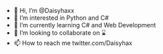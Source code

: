- 👋 Hi, I’m @Daisyhaxx
- 👀 I’m interested in Python and C#
- 🌱 I’m currently learning C# and Web Development
- 💞️ I’m looking to collaborate on ⌛
- 📫 How to reach me twitter.com/Daisyhax

<!---
Daisyhaxx/Daisyhaxx is a ✨ special ✨ repository because its `README.md` (this file) appears on your GitHub profile.
You can click the Preview link to take a look at your changes.
--->
